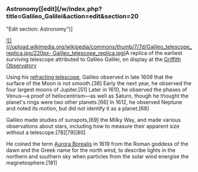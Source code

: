 ### Astronomy[[edit](/w/index.php?title=Galileo\_Galilei&action=edit&section=20
"Edit section: Astronomy")]

[![](//upload.wikimedia.org/wikipedia/commons/thumb/7/7d/Galileo\_telescope\_replica.jpg/220px-
Galileo\_telescope\_replica.jpg)](/wiki/File:Galileo\_telescope\_replica.jpg)A
replica of the earliest surviving telescope attributed to Galileo Galilei, on
display at the [Griffith Observatory](/wiki/Griffith\_Observatory "Griffith
Observatory")

Using his [refracting telescope](/wiki/Refracting\_telescope "Refracting
telescope"), Galileo observed in late 1609 that the surface of the Moon is not
smooth.[36] Early the next year, he observed the four largest moons of
Jupiter.[51] Later in 1610, he observed the phases of Venus—a proof of
heliocentrism—as well as Saturn, though he thought the planet's rings were two
other planets.[66] In 1612, he observed Neptune and noted its motion, but did
not identify it as a planet.[68]

Galileo made studies of sunspots,[69] the Milky Way, and made various
observations about stars, including how to measure their apparent size without
a telescope.[78][79][80]

He coined the term [Aurora Borealis](/wiki/Aurora\_Borealis "Aurora Borealis")
in 1619 from the Roman goddess of the dawn and the Greek name for the north
wind, to describe lights in the northern and southern sky when particles from
the solar wind energise the magnetosphere.[181]
